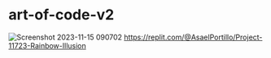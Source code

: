 # art-of-code-v2
![Screenshot 2023-11-15 090702](https://github.com/AsaelPortillo/art-of-code-v2/assets/150818046/b0cd3dde-6857-4368-9d24-263ee05688e5)
https://replit.com/@AsaelPortillo/Project-11723-Rainbow-Illusion
